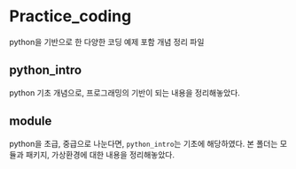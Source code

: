 # Practice_coding
python을 기반으로 한 다양한 코딩 예제 포함 개념 정리 파일


## python_intro
python 기초 개념으로, 프로그래밍의 기반이 되는 내용을 정리해놓았다.

## module
python을 초급, 중급으로 나눈다면, `python_intro`는 기초에 해당하였다. 본 폴더는 모듈과 패키지, 가상환경에 대한 내용을 정리해놓았다.
